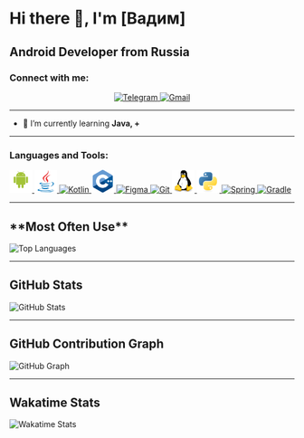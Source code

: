 # Hi there 👋, I'm [Вадим]

## Android Developer from Russia

### Connect with me:
<p align="center">
  <a href="https://t.me/+OoI8UWDVVm0yMDNi">
    <img src="https://raw.githubusercontent.com/devicons/devicon/master/icons/telegram/telegram-original.svg" alt="Telegram" width="40" height="40"/>
  </a>
  <a href="mailto:ваш_email@mail.ru">
    <img src="https://raw.githubusercontent.com/devicons/devicon/master/icons/gmail/gmail-original.svg" alt="Gmail" width="40" height="40"/>
  </a>
</p>

---

- 🌱 I’m currently learning **Java, +**

---

<h3 align="left">Languages and Tools:</h3>
<p align="left">
  <a href="https://developer.android.com" target="_blank" rel="noreferrer">
    <img src="https://raw.githubusercontent.com/devicons/devicon/master/icons/android/android-original-wordmark.svg" alt="Android" width="40" height="40"/>
  </a>  
  <a href="https://www.java.com" target="_blank" rel="noreferrer">
    <img src="https://raw.githubusercontent.com/devicons/devicon/master/icons/java/java-original.svg" alt="Java" width="40" height="40"/>
  </a> 
  <a href="https://kotlinlang.org" target="_blank" rel="noreferrer">
    <img src="https://www.vectorlogo.zone/logos/kotlinlang/kotlinlang-icon.svg" alt="Kotlin" width="40" height="40"/>
  </a> 
  <a href="https://www.w3schools.com/cpp/" target="_blank" rel="noreferrer">
    <img src="https://raw.githubusercontent.com/devicons/devicon/master/icons/cplusplus/cplusplus-original.svg" alt="C++" width="40" height="40"/>
  </a>   
  <a href="https://www.figma.com/" target="_blank" rel="noreferrer">
    <img src="https://www.vectorlogo.zone/logos/figma/figma-icon.svg" alt="Figma" width="40" height="40"/>
  </a> 
  <a href="https://git-scm.com/" target="_blank" rel="noreferrer">
    <img src="https://www.vectorlogo.zone/logos/git-scm/git-scm-icon.svg" alt="Git" width="40" height="40"/>
  </a> 
  <a href="https://www.linux.org/" target="_blank" rel="noreferrer">
    <img src="https://raw.githubusercontent.com/devicons/devicon/master/icons/linux/linux-original.svg" alt="Linux" width="40" height="40"/>
  </a>  
  <a href="https://www.python.org" target="_blank" rel="noreferrer">
    <img src="https://raw.githubusercontent.com/devicons/devicon/master/icons/python/python-original.svg" alt="Python" width="40" height="40"/>
  </a>  
  <a href="https://spring.io/" target="_blank" rel="noreferrer">
    <img src="https://www.vectorlogo.zone/logos/springio/springio-icon.svg" alt="Spring" width="40" height="40"/>
  </a>  
  <a href="https://docs.gradle.org" target="_blank" rel="noreferrer">
    <img src="im/gradle-svgrepo-com.svg" alt="Gradle" width="40" height="40"/>
  </a>  
</p>

---

<h2 align="left">**Most Often Use**</h2>

![Top Languages](https://github-readme-stats.vercel.app/api/top-langs/?username=ваш_username&layout=compact&theme=dark)

---

<h2 align="left">GitHub Stats</h2>

![GitHub Stats](https://github-readme-stats.vercel.app/api?username=ваш_username&show_icons=true&theme=dark)

---

<h2 align="left">GitHub Contribution Graph</h2>

![GitHub Graph](https://activity-graph.herokuapp.com/graph?username=ваш_username&theme=react-dark)

---

<h2 align="left">Wakatime Stats</h2>

![Wakatime Stats](https://github-readme-stats.vercel.app/api/wakatime?username=ваш_username&layout=compact&theme=dark)
